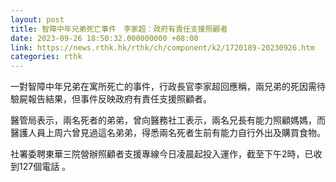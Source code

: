 ```yaml
---
layout: post
title: 智障中年兄弟死亡事件　李家超：政府有責任支援照顧者
date: 2023-09-26 18:50:32.000000000 +08:00
link: https://news.rthk.hk/rthk/ch/component/k2/1720189-20230926.htm
categories: rthk
---
```


一對智障中年兄弟在寓所死亡的事件，行政長官李家超回應稱，兩兄弟的死因需待驗屍報告結果，但事件反映政府有責任支援照顧者。

醫管局表示，兩名死者的弟弟，曾向醫務社工表示，兩名兄長有能力照顧媽媽，而醫護人員上周六曾見過這名弟弟，得悉兩名死者生前有能力自行外出及購買食物。

社署委聘東華三院營辦照顧者支援專線今日凌晨起投入運作，截至下午2時，已收到127個電話 。

